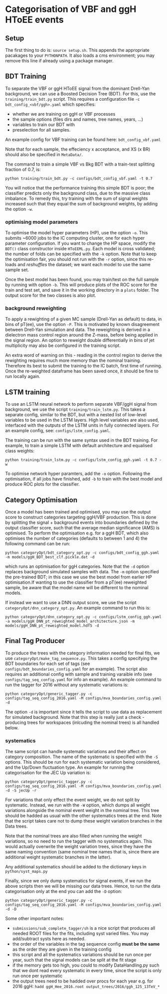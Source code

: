 # Categorisation of VBF and ggH HToEE events

## Setup

The first thing to do is: `source setup.sh`. This appends the appropriate pacakages to your `PYTHONPATH`. It also loads a cms environment; you may remove this line if already using a package manager.

## BDT Training

To separate the VBF or ggH HToEE signal from the dominant Drell-Yan background, we can use a Boosted Decision Tree (BDT).
For this, use the `training/train_bdt.py` script. This requires a configuration file `-c bdt_config_<vbf/ggh>.yaml` which specifies: 

* whether we are training on ggH or VBF processes
* the sample options (files dirs and names, tree names, years, ...)
* variables to train our BDT with
* preselection for all samples.

An example config for VBF training can be found here:  `bdt_config_vbf.yaml`

Note that for each sample, the effeciency x acceptance, and XS (x BR) should also be specified in `MetaData/`.

The command to train a simple VBF vs Bkg BDT with a train-test splitting fraction of 0.7, is:

```
python training/train_bdt.py -c configs/bdt_config_vbf.yaml -t 0.7
```

You will notice that the performance training this simple BDT is poor; the classifier predicts only the background class, due to the massive class imbalance. To remedy this, try training with the sum of signal weights increased such that they equal the sum of background weights, by adding the option `-w`.

### optimising model parameters
To optimise the model hyper parameters (HP), use the option `-o`. This submits ~6000 jobs to the IC computing cluster, one for each hyper parameter configuration. If you want to change the HP space, modify the `BDT()` class constructor inside `HToEEML.py`. Each model is cross validated; the number of folds can be specified with the `-k` option. Note that to keep the optimisation fair, you should not run with the `-r` option, since this re-loads and *reshuffles* the dataset; we want each model to use the same sample set.

Once the best model has been found, you may train/test on the full sample by running with option `-b`. This will produce plots of the ROC score for the train and test set, and save it in the working directory in a `plots` folder. The output score for the two classes is also plot.

### background reweighting
To apply a rewighting of a given MC sample (Drell-Yan as default) to data, in bins of pT(ee), use the option `-P`. This is motivated by known disagreement between Drell-Yan simulation and data. The reweighting is derived in a dielectron mass control region around the Z-mass, before being applied in the signal region. An option to reweight double differentially in bins of jet multiplicity may also be configured in the training script. 

An extra word of warning on this - reading in the control region to derive the rewighting requires much more memory than the nominal training. Therefore its best to submit the training to the IC batch, first time of running. Once the re-weighted dataframe has been saved once, it should be fine to run locally again.

## LSTM training

To use an LSTM neural network to perform separate VBF/ggH signal from background, we use the script `training/train_lstm.py`. This takes a separate config, similar to the BDT, but with a nested list of low-level variables to be used in the LSTM layers. High level variables are also used, interfaced with the outputs of the LSTM units in fully connected layers. For an example config, see: `configs/lstm_config.yaml`.

The training can be run with the same syntax used in the BDT training. For example, to train a simple LSTM with default architecture and equalised class weights:

```
python training/train_lstm.py -c configs/lstm_config_ggh.yaml -t 0.7 -w
```

To optimise network hyper paramters, add the `-o` option. Following the optimisation, if all jobs have finished, add `-b` to train with the best model and produce ROC plots for the classifier.


## Category Optimisation
Once a model has been trained and optimised, you may use the output score to construct categories targeting ggH/VBF production.
This is done by splitting the signal + background events into boundaries defined by the output classifier score, such that the average median significance (AMS) is optimised.
To perform the optimisation e.g. for a ggH BDT, which also optimises the number of categories (defaults to between 1 and 4) the following command can be run:

```
python categoryOpt/bdt_category_opt.py -c configs/bdt_config_ggh.yaml -m models/ggH_BDT_best_clf.pickle.dat -d
```

which runs an optimisation for ggH categories. Note that the `-d` option replaces background simulated samples with data. The `-m` option specified the pre-trained BDT; in this case we use the best model from earlier HP optimisation.If wanting to use the classifier from a pT(ee) reweighted sample, be aware that the model name will be different to the nominal models.

If instead we want to use a DNN output score, we use the script `categoryOpt/dnn_category_opt.py`. An example command to run this is:

```
python categoryOpt/dnn_category_opt.py -c configs/lstm_config_ggh.yaml -a models/ggH_DNN_pt_reweighted_model_architecture.json -m models/ggH_DNN_pt_reweighted_model.hdf5 -d 
```

## Final Tag Producer
To produce the trees with the category information needed for final fits, we use `categoryOpt/make_tag_sequence.py`. This takes a config specifying the BDT boundaries for each set of tags (see `configs/bdt_boundaries_config.yaml` for an example). The script also requires an additional config with sample and training varaible info (see `configs/tag_seq_config.yaml` for info an example). An example command to run the tagger for 2016 without any systematic variations is:

```
python categoryOpt/generic_tagger.py -c configs/tag_seq_config_2016.yaml -M configs/mva_boundaries_config.yaml -d 
```

The option `-d` is important since it tells the script to use data as replacement for simulated background. Note that this step is really just a check - producing trees for workspaces (inlcuding the nominal trees) is all handled below.

### systematics
The same script can handle systematic variations and their affect on category composition. The name of the systematic is specified with the `-S` options. This should be run for each systematic variation being considered, and the Up/Down fluctuation type. An example for running the categorisation for the JEC Up variation is:

```
python categoryOpt/generic_tagger.py -c configs/tag_seq_config_2016.yaml -M configs/mva_boundaries_config.yaml -d -S jecUp -r
```

For variations that only effect the event weight, we do not split by systematic. Instead, we run with the `-W` option, which dumps all weight variations alongside the nominal event weight in the nominal tree. This tree should be hadded as usual with the other systematics trees at the end. Note that the script takes care not to dump these weight variation branches in the Data trees.

Note that the nominal trees are also filled when running the weight variations, so no need to run the tagger with no systematics again. This would actually overwrite the weight variation trees, since they have the same naming convention (same nominal tree names that is, since there are additional weight systematic branches in the latter).

Any additional systematics should be added to the dictionary keys in `python/syst_maps.py`

Finally, since we only dump systematics for signal events, if we run the above scripts then we will be missing our data trees. Hence, to run the data categorisation only at the end you can add the `-D` option:

```
python categoryOpt/generic_tagger.py -c configs/tag_seq_config_2016.yaml -M configs/mva_boundaries_config.yaml -d -D
```

Some other important notes:
* `submissions/sub_complete_tagger/sh` is a nice script that produces all needed ROOT files for the fits, including syst varied files. You may add/subtract systs here as needed.
* the order of the variables in the tag sequence config **must be the same** as the order they are given in the training config
* this script and all the systematics variations should be run once per year, such that the signal models can be split at the fit stage
* if the memory gets too high, you could to modify DataHandling.py such that we dont read every systematic in every time, since the script is only run once per systematic
* the output trees need to be hadded over procs for each year e.g. for 2016 ggH: `hadd ggH_Hee_2016.root output_trees/2016/ggh_125_13TeV_*`
